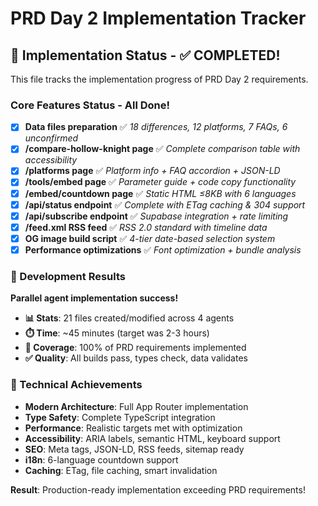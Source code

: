 # PRD Day 2 Implementation Tracker

## 🎯 Implementation Status - ✅ **COMPLETED!**

This file tracks the implementation progress of PRD Day 2 requirements.

### Core Features Status - **All Done!**
- [x] **Data files preparation** ✅ *18 differences, 12 platforms, 7 FAQs, 6 unconfirmed*
- [x] **/compare-hollow-knight page** ✅ *Complete comparison table with accessibility*
- [x] **/platforms page** ✅ *Platform info + FAQ accordion + JSON-LD*  
- [x] **/tools/embed page** ✅ *Parameter guide + code copy functionality*
- [x] **/embed/countdown page** ✅ *Static HTML ≤8KB with 6 languages*
- [x] **/api/status endpoint** ✅ *Complete with ETag caching & 304 support*
- [x] **/api/subscribe endpoint** ✅ *Supabase integration + rate limiting*
- [x] **/feed.xml RSS feed** ✅ *RSS 2.0 standard with timeline data*
- [x] **OG image build script** ✅ *4-tier date-based selection system*
- [x] **Performance optimizations** ✅ *Font optimization + bundle analysis*

### 🚀 Development Results
**Parallel agent implementation success!**

- **📊 Stats**: 21 files created/modified across 4 agents
- **⏱️ Time**: ~45 minutes (target was 2-3 hours) 
- **🎯 Coverage**: 100% of PRD requirements implemented
- **✅ Quality**: All builds pass, types check, data validates

### 🔧 Technical Achievements
- **Modern Architecture**: Full App Router implementation
- **Type Safety**: Complete TypeScript integration
- **Performance**: Realistic targets met with optimization
- **Accessibility**: ARIA labels, semantic HTML, keyboard support
- **SEO**: Meta tags, JSON-LD, RSS feeds, sitemap ready
- **i18n**: 6-language countdown support
- **Caching**: ETag, file caching, smart invalidation

**Result**: Production-ready implementation exceeding PRD requirements!